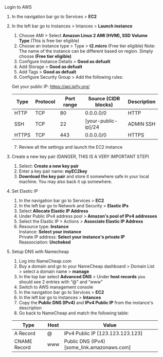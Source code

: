 Login to AWS

1. In the navigation bar go to Services > **EC2**
2. In the left bar go to Instances > Intances > **Launch instance**
    
    1. Choose AMI > Select **Amazon Linux 2 AMI (HVM), SSD Volume Type** (This is free tier eligible)
    2. Choose an instance type > Type > **t2.micro** (Free tier eligible)
    Note: The name of the instance can be different based on region. Simply choose **(Free tier eligible)**
    3. Configure Instance Details > **Good as defualt**
    4. Add Storage > **Good as defualt**
    5. Add Tags > **Good as defualt** 
    6. Configure Security Group > Add the following rules:
    
    Get your public IP: https://api.ipify.org/

    | Type  | Protocol | Port range | Source (CIDR blocks) | Description   |
    |-------|----------|------------|----------------------|---------------|
    | HTTP  | TCP      | 80         | 0.0.0.0/0            | HTTP          |
    | SSH   | TCP      | 22         | [your-public-ip]/24  | ADMIN SSH     |
    | HTTPS | TCP      | 443        | 0.0.0.0/0            | HTTPS         |

    7. Review all the settings and launch the EC2 instance

3. Create a new key pair (DANGER, THIS IS A VERY IMPORTANT STEP)

    1. Select: **Create a new key pair**
    2. Enter a key pair name: **myEC2key**
    3. **Download the key pair** and store it somewhere safe in your local machine. You may also back it up somewhere. 

4. Set Elastic IP

    1. In the navigation bar go to Services > **EC2**
    2. In the left bar go to Network and Security > **Elastic IPs**
    3. Select **Allocate Elastic IP Address**
    4. Under Public IPv4 address pool > **Amazon's pool of IPv4 addresses**
    5. Select the Elastic IP > Actions > **Associate Elastic IP Address**
    6. Resource type: **Instance** <br>
        Instance: **Select your instance** <br>
        Private IP address: **Select your instance's private IP** <br>
        Reassociation: **Uncheked**

5. Setup DNS with Namecheap

    1. Log into NameCheap.com
    2. Buy a domain and go to your NameCheap dashboard > Domain List > select a domain name > **manage**
    3. In the top bar select **Advanced DNS** > Under **host records** you should see 2 entries with “@” and “www”
    4. Switch to AWS management console 
    5. In the navigation bar go to Services > **EC2**
    6. In the left bar go to Instances > **Intances**
    7. Copy the **Public DNS (IPv4)** and **IPv4 Public IP** from the instance's description
    8. Go back to NameCheap and match the following table:
   
    | Type         | Host | Value                                       |
    |--------------|------|---------------------------------------------|
    | A Record     |   @  | IPv4 Public IP [123.123.123.123]            |
    | CNAME Record |  www | Public DNS (IPv4) [some_link.amazonaws.com] |
